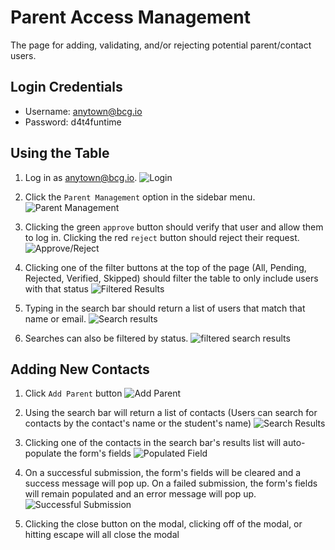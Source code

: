 
# Parent Access Management
The page for adding, validating, and/or rejecting potential parent/contact users.

## Login Credentials
- Username: anytown@bcg.io
- Password: d4t4funtime

## Using the Table
1. Log in as anytown@bcg.io.
![Login](https://lh3.googleusercontent.com/DrIgdH8sIYEnzPHEO6Qy5j9VFdfLD3TqXALJaaC_aZ9xg8Q1zxyD2dDgFA_ee3tStRjVrgvNr31DCdIDTuQGogiTwCc-zDJLxe34J27r9_RH34WfIQBU-_rkJbITgCYZ23-uK53Ud0F5NFDJ5Udm9uFLmlvXb5JSUD-9ppUAz4NPsAjJfTYzQr3oryp7VtrOsOp9ogxW9AW7DHVSDXy8frnPGomswXd2ZNCP7YpVZQTtsArfzlenWlxnuKTnkWkIrbbQBbN0LxqmzLn8IyUWyw9S4SXViv3kzGjcZ1ZdjvBpZhscOZO9dtTGMemamB4jEa1MfpE0ImkLnv_4i94DYpzSb77o9rG8cPW3GW5ugUe6dD99fFdNyt1kvXQX3eLBi0R1bvwKK7Iwj3-knI5D9bkbyX34LsRFjoP8PLsiB23HjrMloFFJxqdPwkd0a9LE8rANVOGOB5nndJzKmQgpyKqLsIi5hciDxMyg2yhzjAFT6gXTBerKCGj0AnomL_LPvz8YhUFXj8jDssmtIUbQF2Erhwq9LMEJX-8NCEJSudONMk9y_pMaPyVp_9DEzKraMHNxq5-yQhZNH0X-6dAgY3lNO3DnclnoPoC1pg=w2560-h1406-no)

2. Click the `Parent Management` option in the sidebar menu.
![Parent Management](https://lh3.googleusercontent.com/enKq_e5hLGr9_cldID6El-k9OVVBOzaa7KJgHsztQtImzmh5qK2QeuZHjxH__A-1IHnNbY0sTsSYUV6bOVg2yETNwEzb_qs4TvAZ9phCeago-5kKNUrqyya1yMA2yicXZgvR1dN16HElw8RPhA95Ci4GinfXQnFjdrkS9DOx-LUesvNcgNTHSx-cerWPpXW9RN6VOh8JceSMv32ZS4AaueWZW0gVaWT-t93-RH4J1XkC04AhMDpwu5aIJ8jlYH4kcNmrBNg0oOWMshjrXhOtgaBRqzOPVK3M5d557ZFhHMp1Gcu48LcvMwimA361ZiesWC4xKXZCeMX2MEik-Y9gNEmfVXwrJrNdXTWrrwSXoKHOjM0GkuNfNcJb-kgNz00qzagTTMYKEEHN1-FZcTdWbPhGCgyLUxVIHgTJO51MikXH_lvLmBAYD_1yZYesLjBH9t-BNuUabGLpt26R-LOaBzB1sksYoe_VnlOG933Y4VPtr7TxdjmatLEyLg4zRiK3fr3OfyOIxgjFOPjDKFrD7gu8ci53fPaJiT8FfxWZrQJ4IFbxL8VTBbtS0ndlGMMy5oBKEoyGYmPEMBMZQn5dfjCqQk6B0DZukaaHYw=w2560-h1406-no)

3. Clicking the green `approve` button should verify that user and allow them to log in. Clicking the red `reject` button should reject their request.
![Approve/Reject](https://lh3.googleusercontent.com/k6ue6VrgqkSKZh3JBRmeYu74_GouKYg9AlGuFm5t8Nv5trPK0886KKsMA0vWUFsG0gHNH7h0moCETDVtHLCmnCCV0PmcaW2e49zQduOhgDj5HpQ_-9Y5JGf494kDok3DvFD1WK6v1CnYT9Nu-c_IqrVgOYxtEcDLtqfIDo-iPrUZvcOdHLdMLaA53AYEimMFBvCH4H6WSg4g42vf1_SLm1Q9RusQzKupgogccaM43Bc7_mGe652F5BIvPwIhNUbaKV6Y0eb9gUxLtx_trLPHKAE26n3dgvSfWcuQa4x0ln26KC_wAhqY0Zb8Nmpkt0-F97zn3Zv4IpzZgxrlmGb28BLknhD4iJrslY7fnsjvApFzRG7IMQqZAr3zdVv2A8gGjhJGW8dTPdPqnJieET8Am7Mz8JD70aWxTaZY5dMY77sjYscD5542Xk9xT9QlxvK2EZ0US-ZEF4UcWx5hOLdavN_Vx82_NVdiid6cH4FF1ured1TM5YuVg_WOf94lJEFQPmL29fqtwBEr3tzJE1t3C-jhm7nsaWOT0NdLfwjrFsG6Y3GFVXXeRAFO8D5q0S6gMUKFDmAoN6AJbxzIV2A1UN3JPZC7TuB-fbM7zg=w1265-h666-no)

4. Clicking one of the filter buttons at the top of the page (All, Pending, Rejected, Verified, Skipped) should filter the table to only include users with that status
![Filtered Results](https://lh3.googleusercontent.com/eAg7dfw0Ry5xxtCPM10UF6KxJvk0anCTowOFgLWJU7uu8G9bCpLKvuNANuwa_gbxKOY2CIaOXCZeCC0lHtdNbXJX4eWzuGN95f1GZce4Ob51qTOsLiEHWuDKJIfqPYgWLecjHIIUSRWMqbQsXJmDpD90_hipDeF3QT4vujCCUA43GTPMyI5I8eRIDAs0mQ5SHbI1ee9552JRimAZWGDqyuJ741_fMRjpm8kgiEf375IXa2gcEgz94Hx0h5uSmn723PS7K22A3_QDDF8oBBljRXmzGzz0s9oudB3Lv1zB5WZqTGtQrloXkVx0-gBEz-SVweiX48b5AuYT5WSHXRhlhge-12V9XwBDhzXQYCIIBOpLfVBueykZNyU12CAVciLrNyZRwAS8chHz3UnsXjvvtIhfGxr2RWitlcTdiWrxlVRdZi57qB8KfD6RGcCLb0U_lZUTabCW-2oAPE1ElNZJb2yfJnzvge_yudXNQEjrBaET0gn2t7ziQNy5W0WfbAd4rXTZ3vd3nT6IeIZN0TJEnlcpWUg7wvuSf5dI4tnbSKxYv__5_-TCIFY-e9GJPnkIOfguCveSH49M8IH_b5NECgeDDdBmh7erbp3Mmw=w1265-h666-no)

5. Typing in the search bar should return a list of users that match that name or email. 
![Search results](https://lh3.googleusercontent.com/071wYvPXZ1gC921KBCjPQpG4Sn9DpzA2unUpGB369FUsBGb6qzs0_UdChucTmfDwiZHNz6v5PoKBaPltWNwSsaxWs9AyU_MMSfzv9EDjFy0S70EwhdE147CPbJXU9xaJg0SNwokatgmLYSSBznfae1pVUOzidDCa-GVLF7fk3PmhucfNc8rUM9hqsUoq6f_tkzGfG2XRnKWeAvryUsXqALJ5eGzdWYIELFIPcRAyuZI4LIxEN06Wf966IsxZ51bDgmoskx7QEH1BRxq0BsihWA5_CYHC2L88QRUh72B6ngqFmc_aPNVAxBRT-0DQ_k0KQBdIIU0p1AVmf2JjJrfY3oMebu0fJasZ06pLxwj84MX4JUDfl-BJd7ZV0NH__MwE0cc0HfKPttJY05Owjf2pS5CrbQ_OoOZD9ko1SMDurEHEqvpfdtGsQMeIfGbNHmplDHUbrXZs17hBwN9Mo4T5zfjIM-OKshHyh3Cra9BU1vYPPjLKUDfyjD1m7_ZGYsiLFNhw6UBrO9lzoHNhUUtzYDcFX-6-0mB_94QorJ9qTtyDf4iSWUunL6Q9lgrrQQ_LerSBnz0KKKX4zgeBXXMRxo0KEvvVGN2o2uvWhQ=w1265-h666-no)

6. Searches can also be filtered by status.
![filtered search results](https://lh3.googleusercontent.com/V_iCMxdWqxkZd70FHO3rwlDzaz7f2CpLcSIZC1TrHB260qeKoR9J8GxrLqaVSkrikVcxaG_XM5YO6biS7fok_Wp-qlWzlnjWrBErIHnxbkZ6NNBTITzLJrcGMWw1rJe4LB_xAoZalnv5EMKZChd1MnXjbczkdt4XFe4Rl2P8pXMOWWmW7xzcjb4-mI4wrxy3BGI15pWZE9i0Q8soS6mrOzSSok8tHPAaI2VTKKeqT6oiXV1toyphwUvztP55bsaneMHkUG4kHUt_v29LXDRw7LCWLYsASZDXYD5U-pBimgUJdtNBA40uvTIg0ieK_KYOoIf0fqq-85hs-fZKBArs-BjM6Hoh9rx1lIHt6du5JmRsg3DtBsoQ9plWx32QorDal3P5TpZ50MYIIYGy7RPCYskTKZjDZ9mFqVY7xshet0VjaZ73KEW4B_PhDE83o03QMAZEXxjjHjs2Xi9hAH1aQFp3XWPDbdMKFnFYBzKQbGJcWaTXRYRulRgg64xYvS1Nauwr4ohbz5gMxSRXzU65B-QcJTuhrAueZAkouIsTJsq4QQjDfxZEvJw0m8HK80U7U2HnhVUuL4QlZgzCsEIvFXHNf0fyBlwi8A3RyQ=w1265-h666-no)


## Adding New Contacts
1. Click `Add Parent` button
![Add Parent](https://lh3.googleusercontent.com/5YC9tM-8vQjycPqpoLVuFYr45qHJlgKKdK221hdH8Vti36G2c_Dv4qfn9yr0XTCJ92C84RJgOpVFc9Kltm-60r-c0ySQUMkUEa9pW9c_QQD0ZzsmBtzbhj-Uq0qnvMeW6_gRksaPdoBK37H14PUvfgS5U24G5ouqFnAZFboXg0CaM-0GdP-J-7YHeKu7ZLVY9INfDXiWjwtqMks9HWYH-7q8piuEGNLit0I7Hl4YdM0zhCREy4b8hTwRy2XodqJcFhnyK6iGnk2TtK4EcsyCDYsKzWz3-zEwll27-WFmUbGh4G53dIrWWg4X0GsK1uPU6oOHbecFtc149N5Om_KcSDQZZnRuw17tmi24ZedUdHS2V_5nEaqaKR1y3P6C1jqv2jO_YignvoMTK3Y8X3jG9r5vYRYUf9Uhho_E8ZfU_eBYq4MMAjukd8abQYqMQvyze_kAu-tIklg5SEXfQUwuTLlfvc9gulS5SDfTk342YLjqBohqjlpw0Qf_dihV1eWrPgNV8ZGNMdjLMvqt9QP_2mcrdwLZzFF2twI2vsSbZMq33smcKibZb3KpfO5pPsxI14DRcHdqiyY4rWlSDdOkaFfyiFkWhVh2hVLA_Q=w1265-h666-no)


2. Using the search bar will return a list of contacts (Users can search for contacts by the contact's name or the student's name)
![Search Results](hhttps://lh3.googleusercontent.com/H_zvOWsNiqKEik2mZQB-fBB6aXofNApTezbuxWQ1bDa901YF3bdYdo5kN8j4yBzU3q6IbCLZrCc7agpVRKP4bruXJK65J1TKfJQ22fQxT-COkFcn3W0Ee8BFanR8EjmlsjBCFIHTOnWJ2Mqnu3Sft4kcwqXeuIubJ0qky2n0CHzRlxXEIClg7IULW6E4q_BBypsx5jKDxgVSGTiAqQ9bQi-2m7qxf6qxfnf6XNPzi9Wu1mb4hoXAvv2UY66C2KjeGqK6AfIoqEMBLCxUXzDDMrjKcDYyOffCEI-2DNsOMAZyakRteu9e1YflWaqPJ9AJo_WMkZm5pZ8PZYA-M-mNYPSkE2a4TyJmX8uelEqLr3M15rONpJmexwJLB02OxpAT4TTrddYIYGCXG1EuQpyClIwcucSy8SAay6OTQ5VbQmDyvBNu76O__6hwJdBy5C0kNF_5oS6P2b1_33DWbVJD8bCMleud2z-A3xUkCKTMIjMSBkRPKz9W7YrTZID4Jkc_WO3dcTtUewiRA2ZkNKRSVebJKyxx8B7OJQ8aSNF7YHg8wOEeD7NcroSTQWdQkg-XPffCUOFTtI89Ec-yK5sZHQ-t4Q47ixHDDnjWqA=w1265-h666-no)

3. Clicking one of the contacts in the search bar's results list will auto-populate the form's fields
![Populated Field](https://lh3.googleusercontent.com/JfJK71f__R8UXhF5LIsd-mE3e6MuxxHNfjRvB7Lll-qs5tJa7k2JCtXFSeWpjEOG24m1wIzqexBRR9mf54ri8L5Wq5CC0xZUxQGiHlfIStZMLvGsv50_m5Gv5GhFwxQMK8CLkeSvbNaQslz5Ku3PvlADuhiSdqL0ukFB8UJiVuMrkAcEqbdV_9b3kn9T97oVBhYd2up5DblI1NKYHqttcJ2_WISHo3hdI9hfgwN2_zDtGf6s6j2UrMkyBoNWlmv3SQXDgh_RtQ2uV5oK5AVWn-ulw15kaiCxLgSVH7cbdcZ40tR8lzU8UMm7fKpf3X0b06KJ36CyQTmr-GyaT6jAC38KXcLXK8hL8D-QLnIqVlcsLSRhdCFm4Hz8fKM3Ori6Ptt2frnIPEgjbYoREV0vWmmwy3_I6ufsPHUhZedwKHdP7gsFOEKfQGpp5YkZryLJXVt4Bziohh2RUhCyQ08Qag7xDx5QDuNycOFATyPk5VeAQxZenRM7Ez8_nQztm0hPE6NhHcllqntyUSWZjciAu44e4Q5o-KzhT5Nivzyxlxs94Pqr55qUIanyzuMfSHa8u_4pW4DjJskpkvkMv9IME75d9n70qJLJG5sKMQ=w1265-h666-no)


4. On a successful submission, the form's fields will be cleared and a success message will pop up. On a failed submission, the form's fields will remain populated and an error message will pop up.
![Successful Submission](https://lh3.googleusercontent.com/PR-FktAsvgKt0iD-wmXyi41_HR6O1YhDacWEq4MxI8X5Ai-NwsLnBgFaqT4P35NQgTz4mks5nvO1YSYDiRRK5BdAYJ34UzFS_MULNiBQX5c6TKyg72uEL5omX0MsOhovUjtiEYA4IRHJ-2rhn2UZqepEwzuBoW-nH8O2cXrgoRiJuXpwArezVSYu395A9Nkg4NDT5I2rFs6de_k87K_1XzaYUYiw49gA1tSsadZyy4k-38dTR-Q-a5oLwcDBEN4QS0b4XuAxisgKaNHVxY9_6NCl82uWYfIvzs_joCVd-OCxrjk3kBCPtkcuEweQKbN97hSofDqsvMPfSD60M6iOi7m83dMumcNd6B22juSrEpDzt2Jy4vpJzkGousOEmbC7M_OthB3whkwsMe1Dlk7xNQPY6nmOow1P-sAKJAKquyqqmvGpC9THNVPY-vywtTBnQFntvIPXg4586UCp4z7kgMkmbgJ0rD83l6JtrnJkhgGFW64fp-Uk7ksZcmuMf17GBknbaMKwFmbBvOLDt40ElTgpa21zOobnFe4VuTP8EWSbvQVlT3TSASR1bUn89s-dfSLxX9XwauK7rDQhqkMmR8rwi5jGbYuMeJPwFA=w1265-h666-no)


6. Clicking the close button on the modal, clicking off of the modal, or hitting escape will all close the modal
